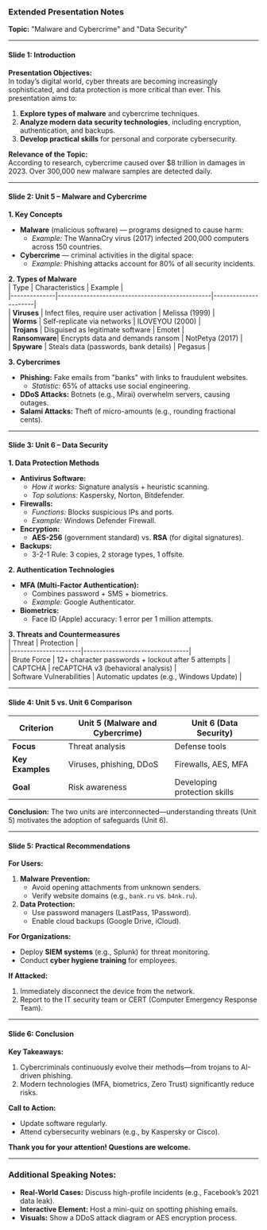 ### Extended Presentation Notes  
**Topic:** "Malware and Cybercrime" and "Data Security"  

---  

#### Slide 1: Introduction  
**Presentation Objectives:**  
In today’s digital world, cyber threats are becoming increasingly sophisticated, and data protection is more critical than ever. This presentation aims to:  
1. **Explore types of malware** and cybercrime techniques.  
2. **Analyze modern data security technologies**, including encryption, authentication, and backups.  
3. **Develop practical skills** for personal and corporate cybersecurity.  

**Relevance of the Topic:**  
According to research, cybercrime caused over $8 trillion in damages in 2023. Over 300,000 new malware samples are detected daily.  

---  

#### Slide 2: Unit 5 – Malware and Cybercrime  
**1. Key Concepts**  
- **Malware** (malicious software) — programs designed to cause harm:  
  - *Example:* The WannaCry virus (2017) infected 200,000 computers across 150 countries.  
- **Cybercrime** — criminal activities in the digital space:  
  - *Example:* Phishing attacks account for 80% of all security incidents.  

**2. Types of Malware**  
| Type          | Characteristics                                  | Example               |  
|--------------|------------------------------------------------|----------------------|  
| **Viruses**   | Infect files, require user activation         | Melissa (1999)       |  
| **Worms**    | Self-replicate via networks                   | ILOVEYOU (2000)      |  
| **Trojans**   | Disguised as legitimate software              | Emotet               |  
| **Ransomware**| Encrypts data and demands ransom              | NotPetya (2017)      |  
| **Spyware**  | Steals data (passwords, bank details)        | Pegasus              |  

**3. Cybercrimes**  
- **Phishing:** Fake emails from "banks" with links to fraudulent websites.  
  - *Statistic:* 65% of attacks use social engineering.  
- **DDoS Attacks:** Botnets (e.g., Mirai) overwhelm servers, causing outages.  
- **Salami Attacks:** Theft of micro-amounts (e.g., rounding fractional cents).  

---  

#### Slide 3: Unit 6 – Data Security  
**1. Data Protection Methods**  
- **Antivirus Software:**  
  - *How it works:* Signature analysis + heuristic scanning.  
  - *Top solutions:* Kaspersky, Norton, Bitdefender.  
- **Firewalls:**  
  - *Functions:* Blocks suspicious IPs and ports.  
  - *Example:* Windows Defender Firewall.  
- **Encryption:**  
  - **AES-256** (government standard) vs. **RSA** (for digital signatures).  
- **Backups:**  
  - 3-2-1 Rule: 3 copies, 2 storage types, 1 offsite.  

**2. Authentication Technologies**  
- **MFA (Multi-Factor Authentication):**  
  - Combines password + SMS + biometrics.  
  - *Example:* Google Authenticator.  
- **Biometrics:**  
  - Face ID (Apple) accuracy: 1 error per 1 million attempts.  

**3. Threats and Countermeasures**  
| Threat               | Protection                          |  
|----------------------|---------------------------------|  
| Brute Force          | 12+ character passwords + lockout after 5 attempts |  
| CAPTCHA              | reCAPTCHA v3 (behavioral analysis) |  
| Software Vulnerabilities | Automatic updates (e.g., Windows Update) |  

---  

#### Slide 4: Unit 5 vs. Unit 6 Comparison  
| Criterion             | Unit 5 (Malware and Cybercrime)       | Unit 6 (Data Security)           |  
|----------------------|---------------------------------------|----------------------------------|  
| **Focus**            | Threat analysis                       | Defense tools                    |  
| **Key Examples**     | Viruses, phishing, DDoS               | Firewalls, AES, MFA              |  
| **Goal**            | Risk awareness                        | Developing protection skills     |  

**Conclusion:** The two units are interconnected—understanding threats (Unit 5) motivates the adoption of safeguards (Unit 6).  

---  

#### Slide 5: Practical Recommendations  
**For Users:**  
1. **Malware Prevention:**  
   - Avoid opening attachments from unknown senders.  
   - Verify website domains (e.g., `bank.ru` vs. `b4nk.ru`).  
2. **Data Protection:**  
   - Use password managers (LastPass, 1Password).  
   - Enable cloud backups (Google Drive, iCloud).  

**For Organizations:**  
- Deploy **SIEM systems** (e.g., Splunk) for threat monitoring.  
- Conduct **cyber hygiene training** for employees.  

**If Attacked:**  
1. Immediately disconnect the device from the network.  
2. Report to the IT security team or CERT (Computer Emergency Response Team).  

---  

#### Slide 6: Conclusion  
**Key Takeaways:**  
1. Cybercriminals continuously evolve their methods—from trojans to AI-driven phishing.  
2. Modern technologies (MFA, biometrics, Zero Trust) significantly reduce risks.  

**Call to Action:**  
- Update software regularly.  
- Attend cybersecurity webinars (e.g., by Kaspersky or Cisco).  

**Thank you for your attention! Questions are welcome.**  

---  

### Additional Speaking Notes:  
- **Real-World Cases:** Discuss high-profile incidents (e.g., Facebook’s 2021 data leak).  
- **Interactive Element:** Host a mini-quiz on spotting phishing emails.  
- **Visuals:** Show a DDoS attack diagram or AES encryption process.
